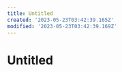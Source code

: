 ```yaml
---
title: Untitled
created: '2023-05-23T03:42:39.165Z'
modified: '2023-05-23T03:42:39.169Z'
---
```


# Untitled
